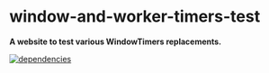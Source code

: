 # window-and-worker-timers-test

**A website to test various WindowTimers replacements.**

[![dependencies](https://img.shields.io/david/chrisguttandin/window-and-worker-timers-test.svg?style=flat-square)](https://github.com/chrisguttandin/window-and-worker-timers-test/network/dependencies)
